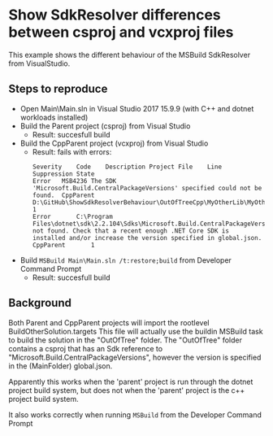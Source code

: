 # Show SdkResolver differences between csproj and vcxproj files
This example shows the different behaviour of the MSBuild SdkResolver from VisualStudio.

## Steps to reproduce
- Open Main\Main.sln in Visual Studio 2017 15.9.9 (with C++ and dotnet workloads installed)
- Build the Parent project (csproj) from Visual Studio
  - Result: succesfull build
- Build the CppParent project (vcxproj) from Visual Studio
  - Result: fails with errors:
    ```
    Severity	Code	Description	Project	File	Line	Suppression State
    Error	MSB4236	The SDK 'Microsoft.Build.CentralPackageVersions' specified could not be found.	CppParent	D:\GitHub\ShowSdkResolverBehaviour\OutOfTreeCpp\MyOtherLib\MyOtherLib.csproj	1	
    Error		C:\Program Files\dotnet\sdk\2.2.104\Sdks\Microsoft.Build.CentralPackageVersions\Sdk not found. Check that a recent enough .NET Core SDK is installed and/or increase the version specified in global.json.	CppParent		1	
    ```
- Build `MSBuild Main\Main.sln /t:restore;build` from Developer Command Prompt
  - Result: succesfull build

## Background
Both Parent and CppParent projects will import the rootlevel BuildOtherSolution.targets
This file will actually use the buildin MSBuild task to build the solution in the "OutOfTree" folder.
The "OutOfTree" folder contains a csproj that has an Sdk reference to "Microsoft.Build.CentralPackageVersions",
however the version is specified in the (MainFolder) global.json.

Apparently this works when the 'parent' project is run through the dotnet project build system,
but does not when the 'parent' project is the c++ project build system.

It also works correctly when running `MSBuild` from the Developer Command Prompt
